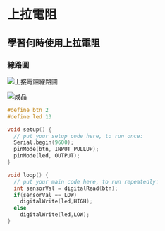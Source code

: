 # 上拉電阻
## 學習何時使用上拉電阻
### 線路圖
![上接電阻線路圖](上拉電阻_bb.jpg)

![成品](IMG_0372.jpg)

```C++
#define btn 2
#define led 13

void setup() {
  // put your setup code here, to run once:
  Serial.begin(9600);
  pinMode(btn, INPUT_PULLUP);
  pinMode(led, OUTPUT);
}

void loop() {
  // put your main code here, to run repeatedly:
  int sensorVal = digitalRead(btn);
  if(sensorVal == LOW)
    digitalWrite(led,HIGH);
  else
    digitalWrite(led,LOW);
}
```


